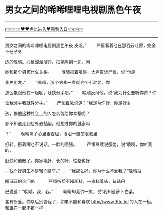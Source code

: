 # 男女之间的唏唏哩哩电视剧黑色午夜

<hr/><a href="https://github.com/naisfd/hais/issues/1">👉👉👉♥♥点此进入♥观看入口👈👉👉</a><hr/>

男女之间的唏唏哩哩电视剧黑色午夜
支吧。”
　　严恒看着他在那吞云吐雾，完全不在乎身

边的晚晴。心里酸溜溜的，把她叫到一边，问

她和那个男孩什么关系。
　　晚晴抿着嘴唇，大声告诉严恒，说“他是

我男朋友。”
　　“晚晴，那个男孩一看就是个小混混，你

怎么能跟他在一起呢，赶快分手吧。”
　　晚晴反问他，说“我为什么要听你的？你

让我分手我就得分手。”
　　严恒着急说道：“我是为你好，你是好女

孩，像他这种社会上的人怎么能给你幸福呢？

都不知道走到店外去抽烟，他想过你的健康吗

？”
　　晚晴听了心里很委屈，眼泪一直在眼眶里

打转，撅着嘴也不说话，一脸的倔强。
　　严恒继续说服她，说“晚晴，你听我的，

赶快和他散了。你家境好、长的好、性格也好

，找个好男生不是轻而易举。”
　　“我那么好，你为什么不爱我？”晚晴泪

眼汪汪的询问他。
　　严恒听后不知所措，一直挠着头，结结巴

巴说道：“晚晴，我，我。”
　　晚晴却莞尔一笑，说“我知道萝卜白菜，

各有所爱。你以后别管我了，如果不能和喜欢
http://www.t6te.lol
的人在一起，和谁在一起不都一样

